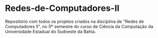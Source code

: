 # Redes-de-Computadores-II
Repositório com todos os projetos criados na disciplina de "Redes de Computadores II", no 5º semestre do curso de Ciência da Computação da Universidade Estadual do Sudoeste da Bahia.
